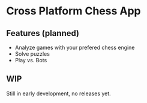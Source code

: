 # Cross Platform Chess App

## Features (planned)
- Analyze games with your prefered chess engine
- Solve puzzles
- Play vs. Bots

## WIP

Still in early development, no releases yet.
